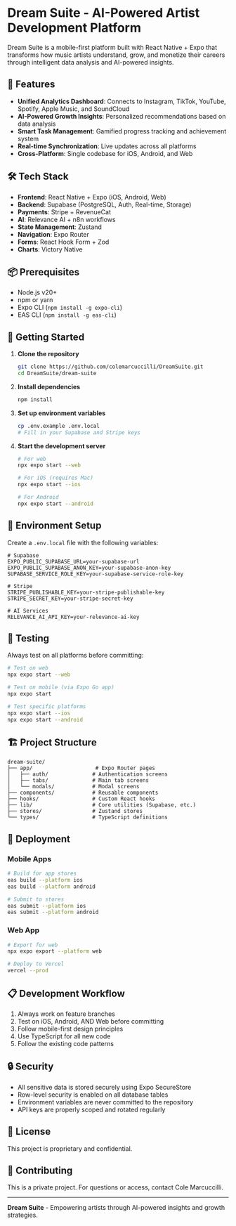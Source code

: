 # Dream Suite - AI-Powered Artist Development Platform

Dream Suite is a mobile-first platform built with React Native + Expo that transforms how music artists understand, grow, and monetize their careers through intelligent data analysis and AI-powered insights.

## 🚀 Features

- **Unified Analytics Dashboard**: Connects to Instagram, TikTok, YouTube, Spotify, Apple Music, and SoundCloud
- **AI-Powered Growth Insights**: Personalized recommendations based on data analysis
- **Smart Task Management**: Gamified progress tracking and achievement system
- **Real-time Synchronization**: Live updates across all platforms
- **Cross-Platform**: Single codebase for iOS, Android, and Web

## 🛠 Tech Stack

- **Frontend**: React Native + Expo (iOS, Android, Web)
- **Backend**: Supabase (PostgreSQL, Auth, Real-time, Storage)
- **Payments**: Stripe + RevenueCat
- **AI**: Relevance AI + n8n workflows
- **State Management**: Zustand
- **Navigation**: Expo Router
- **Forms**: React Hook Form + Zod
- **Charts**: Victory Native

## 📦 Prerequisites

- Node.js v20+ 
- npm or yarn
- Expo CLI (`npm install -g expo-cli`)
- EAS CLI (`npm install -g eas-cli`)

## 🚦 Getting Started

1. **Clone the repository**
   ```bash
   git clone https://github.com/colemarcuccilli/DreamSuite.git
   cd DreamSuite/dream-suite
   ```

2. **Install dependencies**
   ```bash
   npm install
   ```

3. **Set up environment variables**
   ```bash
   cp .env.example .env.local
   # Fill in your Supabase and Stripe keys
   ```

4. **Start the development server**
   ```bash
   # For web
   npx expo start --web
   
   # For iOS (requires Mac)
   npx expo start --ios
   
   # For Android
   npx expo start --android
   ```

## 🔧 Environment Setup

Create a `.env.local` file with the following variables:

```env
# Supabase
EXPO_PUBLIC_SUPABASE_URL=your-supabase-url
EXPO_PUBLIC_SUPABASE_ANON_KEY=your-supabase-anon-key
SUPABASE_SERVICE_ROLE_KEY=your-supabase-service-role-key

# Stripe
STRIPE_PUBLISHABLE_KEY=your-stripe-publishable-key
STRIPE_SECRET_KEY=your-stripe-secret-key

# AI Services
RELEVANCE_AI_API_KEY=your-relevance-ai-key
```

## 📱 Testing

Always test on all platforms before committing:

```bash
# Test on web
npx expo start --web

# Test on mobile (via Expo Go app)
npx expo start

# Test specific platforms
npx expo start --ios
npx expo start --android
```

## 🏗 Project Structure

```
dream-suite/
├── app/                    # Expo Router pages
│   ├── auth/              # Authentication screens
│   ├── tabs/              # Main tab screens
│   └── modals/            # Modal screens
├── components/            # Reusable components
├── hooks/                 # Custom React hooks
├── lib/                   # Core utilities (Supabase, etc.)
├── stores/                # Zustand stores
└── types/                 # TypeScript definitions
```

## 🚀 Deployment

### Mobile Apps

```bash
# Build for app stores
eas build --platform ios
eas build --platform android

# Submit to stores
eas submit --platform ios
eas submit --platform android
```

### Web App

```bash
# Export for web
npx expo export --platform web

# Deploy to Vercel
vercel --prod
```

## 📋 Development Workflow

1. Always work on feature branches
2. Test on iOS, Android, AND Web before committing
3. Follow mobile-first design principles
4. Use TypeScript for all new code
5. Follow the existing code patterns

## 🔒 Security

- All sensitive data is stored securely using Expo SecureStore
- Row-level security is enabled on all database tables
- Environment variables are never committed to the repository
- API keys are properly scoped and rotated regularly

## 📄 License

This project is proprietary and confidential.

## 🤝 Contributing

This is a private project. For questions or access, contact Cole Marcuccilli.

---

**Dream Suite** - Empowering artists through AI-powered insights and growth strategies.